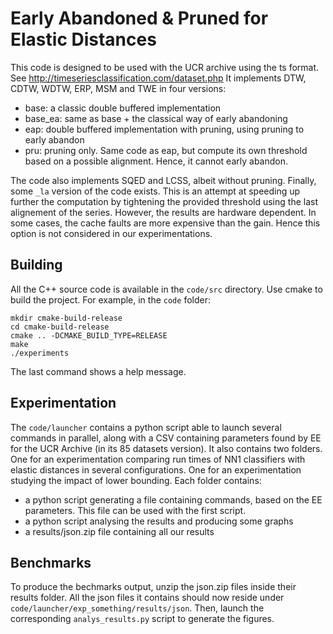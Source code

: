 # Early Abandoned & Pruned for Elastic Distances

This code is designed to be used with the UCR archive using the ts format.
See http://timeseriesclassification.com/dataset.php
It implements DTW, CDTW, WDTW, ERP, MSM and TWE in four versions:
  *  base: a classic double buffered implementation
  *  base_ea: same as base + the classical way of early abandoning
  *  eap: double buffered implementation with pruning, using pruning to early abandon
  *  pru: pruning only. Same code as eap, but compute its own threshold based on a possible alignment.
     Hence, it cannot early abandon.
     
The code also implements SQED and LCSS, albeit without pruning.
Finally, some `_la` version of the code exists.
This is an attempt at speeding up further the computation by tightening the provided threshold using the
last alignement of the series. However, the results are hardware dependent.
In some cases, the cache faults are more expensive than the gain. Hence this option is not considered in our
experimentations.

## Building

All the C++ source code is available in the `code/src` directory.
Use cmake to build the project.
For example, in the `code` folder:
```
mkdir cmake-build-release
cd cmake-build-release
cmake .. -DCMAKE_BUILD_TYPE=RELEASE
make
./experiments
```

The last command shows a help message.

## Experimentation

The `code/launcher` contains a python script able to launch several commands in parallel,
along with a CSV containing parameters found by EE for the UCR Archive (in its 85 datasets version).
It also contains two folders.
One for an experimentation comparing run times of NN1 classifiers with elastic distances in several configurations.
One for an experimentation studying the impact of lower bounding.
Each folder contains:
  *  a python script generating a file containing commands, based on the EE parameters. This file can be used with the first script.
  *  a python script analysing the results and producing some graphs
  *  a results/json.zip file containing all our results
  
  
## Benchmarks
To produce the bechmarks output, unzip the json.zip files inside their results folder.
All the json files it contains should now reside under `code/launcher/exp_something/results/json`.
Then, launch the corresponding `analys_results.py` script to generate the figures.
